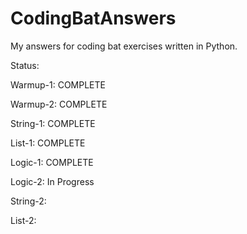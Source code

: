 # CodingBatAnswers
My answers for coding bat exercises written in Python.

Status:

Warmup-1: COMPLETE

Warmup-2: COMPLETE

String-1: COMPLETE

List-1: COMPLETE

Logic-1: COMPLETE

Logic-2: In Progress

String-2:

List-2:
